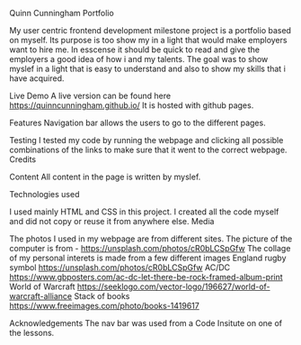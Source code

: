 
Quinn Cunningham Portfolio

My user centric frontend development milestone project is a portfolio based on myself. Its purpose is too show my in a light that would make employers want to hire me.
In esscense it should be quick to read and give the employers a good idea of how i and my talents. The goal was to show myslef in a light that is easy to understand and also to show my skills that i have acquired.

Live Demo
A live version can be found here https://quinncunningham.github.io/
It is hosted with github pages.

Features
Navigation bar allows the users to go to the different pages.


Testing 
I tested my code by running the webpage and clicking all possible combinations of the links to make sure that it went to the correct webpage.
Credits

Content 
All content in the page is written by myslef.

Technologies used 

I used mainly HTML and CSS in this project. I created all the code myself and did not copy or reuse it from anywhere else.
Media

The photos I used in my webpage are from different sites.
The picture of the computer is from - https://unsplash.com/photos/cR0bLCSpGfw 
The collage of my personal interets is made from a few different images
England rugby symbol https://unsplash.com/photos/cR0bLCSpGfw
AC/DC https://www.gbposters.com/ac-dc-let-there-be-rock-framed-album-print
World of Warcraft https://seeklogo.com/vector-logo/196627/world-of-warcraft-alliance
Stack of books https://www.freeimages.com/photo/books-1419617

Acknowledgements
The nav bar was used from a Code Insitute on one of the lessons.
